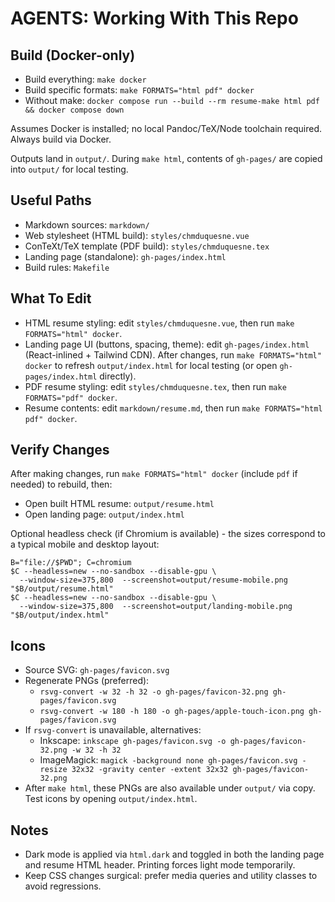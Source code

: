 # AGENTS: Working With This Repo

## Build (Docker-only)
- Build everything: `make docker`
- Build specific formats: `make FORMATS="html pdf" docker`
- Without make: `docker compose run --build --rm resume-make html pdf && docker compose down`

Assumes Docker is installed; no local Pandoc/TeX/Node toolchain required. Always build via Docker.

Outputs land in `output/`. During `make html`, contents of `gh-pages/` are copied into `output/` for local testing.

## Useful Paths
- Markdown sources: `markdown/`
- Web stylesheet (HTML build): `styles/chmduquesne.vue`
- ConTeXt/TeX template (PDF build): `styles/chmduquesne.tex`
- Landing page (standalone): `gh-pages/index.html`
- Build rules: `Makefile`

## What To Edit
- HTML resume styling: edit `styles/chmduquesne.vue`, then run `make FORMATS="html" docker`.
- Landing page UI (buttons, spacing, theme): edit `gh-pages/index.html` (React-inlined + Tailwind CDN). After changes, run `make FORMATS="html" docker` to refresh `output/index.html` for local testing (or open `gh-pages/index.html` directly).
- PDF resume styling: edit `styles/chmduquesne.tex`, then run `make FORMATS="pdf" docker`.
- Resume contents: edit `markdown/resume.md`, then run `make FORMATS="html pdf" docker`.

## Verify Changes
After making changes, run `make FORMATS="html" docker` (include `pdf` if needed) to rebuild, then:
- Open built HTML resume: `output/resume.html`
- Open landing page: `output/index.html`

Optional headless check (if Chromium is available) - the sizes correspond to a typical mobile and desktop layout:
```
B="file://$PWD"; C=chromium
$C --headless=new --no-sandbox --disable-gpu \
  --window-size=375,800  --screenshot=output/resume-mobile.png  "$B/output/resume.html"
$C --headless=new --no-sandbox --disable-gpu \
  --window-size=375,800  --screenshot=output/landing-mobile.png "$B/output/index.html"
```

## Icons
- Source SVG: `gh-pages/favicon.svg`
- Regenerate PNGs (preferred):
  - `rsvg-convert -w 32 -h 32 -o gh-pages/favicon-32.png gh-pages/favicon.svg`
  - `rsvg-convert -w 180 -h 180 -o gh-pages/apple-touch-icon.png gh-pages/favicon.svg`
- If `rsvg-convert` is unavailable, alternatives:
  - Inkscape: `inkscape gh-pages/favicon.svg -o gh-pages/favicon-32.png -w 32 -h 32`
  - ImageMagick: `magick -background none gh-pages/favicon.svg -resize 32x32 -gravity center -extent 32x32 gh-pages/favicon-32.png`
- After `make html`, these PNGs are also available under `output/` via copy. Test icons by opening `output/index.html`.

## Notes
- Dark mode is applied via `html.dark` and toggled in both the landing page and resume HTML header. Printing forces light mode temporarily.
- Keep CSS changes surgical: prefer media queries and utility classes to avoid regressions.
